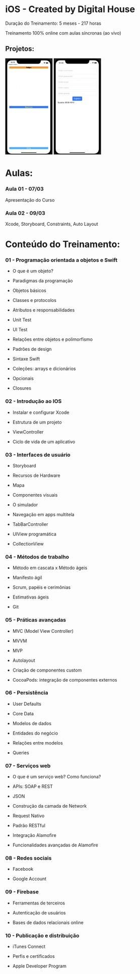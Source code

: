 # iOS - Created by Digital House

Duração do Treinamento: 5 meses - 217 horas

Treinamento 100% online com aulas síncronas (ao vivo)

## Projetos:

<p float="left">
  <img src="https://github.com/felippeandrade/iOS-Digital-House/blob/main/images/desafio%2001%20B.png" data-canonical-src="https://gyazo.com/eb5c5741b6a9a16c692170a41a49c858.png" width="150" />
  <img src="https://github.com/felippeandrade/iOS-Digital-House/blob/main/images/desafio%2002%20B.png" width="150" /> 
</p>

# Aulas:

### Aula 01 - 07/03
Apresentação do Curso

### Aula 02 - 09/03
Xcode, Storyboard, Constraints, Auto Layout

# Conteúdo do Treinamento:

### 01 - Programação orientada a objetos e Swift
- O que é um objeto?

- Paradigmas da programação

- Objetos básicos

- Classes e protocolos

- Atributos e responsabilidades

- Unit Test

- UI Test

- Relações entre objetos e polimorfismo

- Padrões de design

- Sintaxe Swift

- Coleções: arrays e dicionários

- Opcionais

- Closures

### 02 - Introdução ao IOS
- Instalar e configurar Xcode

- Estrutura de um projeto

- ViewController

- Ciclo de vida de um aplicativo

### 03 - Interfaces de usuário
- Storyboard

- Recursos de Hardware

- Mapa

- Componentes visuais

- O simulador

- Navegação em apps multitela

- TabBarController

- UIView programática

- CollectionView

### 04 - Métodos de trabalho
- Método em cascata x Método ágeis

- Manifesto ágil

- Scrum, papéis e cerimônias

- Estimativas ágeis

- Git

### 05 - Práticas avançadas
- MVC (Model View Controller)

- MVVM

- MVP

- Autolayout

- Criação de componentes custom

- CocoaPods: integração de componentes externos

### 06 - Persistência
- User Defaults

- Core Data

- Modelos de dados

- Entidades do negócio

- Relações entre modelos

- Queries

### 07 - Serviços web
- O que é um serviço web? Como funciona?

- APIs: SOAP e REST

- JSON

- Construção da camada de Network 

- Request Nativo

- Padrão RESTful

- Integração Alamofire

- Funcionalidades avançadas de Alamofire

### 08 - Redes sociais
- Facebook

- Google Account

### 09 - Firebase
- Ferramentas de terceiros

- Autenticação de usuários

- Bases de dados relacionais online

### 10 - Publicação e distribuição
- iTunes Connect 

- Perfis e certificados

- Apple Developer Program


